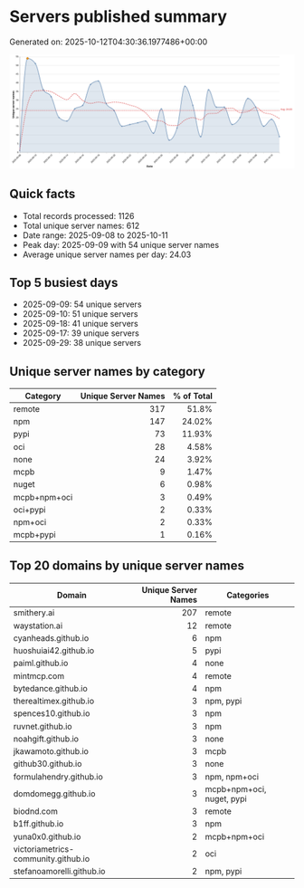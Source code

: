 # Servers published summary

Generated on: 2025-10-12T04:30:36.1977486+00:00

![Unique servers per day](servers-per-day.svg)

## Quick facts
- Total records processed: 1126
- Total unique server names: 612
- Date range: 2025-09-08 to 2025-10-11
- Peak day: 2025-09-09 with 54 unique server names
- Average unique server names per day: 24.03

## Top 5 busiest days
- 2025-09-09: 54 unique servers
- 2025-09-10: 51 unique servers
- 2025-09-18: 41 unique servers
- 2025-09-17: 39 unique servers
- 2025-09-29: 38 unique servers

## Unique server names by category

| Category | Unique Server Names | % of Total |
|----------|---------------------:|-----------:|
| remote | 317 | 51.8% |
| npm | 147 | 24.02% |
| pypi | 73 | 11.93% |
| oci | 28 | 4.58% |
| none | 24 | 3.92% |
| mcpb | 9 | 1.47% |
| nuget | 6 | 0.98% |
| mcpb+npm+oci | 3 | 0.49% |
| oci+pypi | 2 | 0.33% |
| npm+oci | 2 | 0.33% |
| mcpb+pypi | 1 | 0.16% |

## Top 20 domains by unique server names

| Domain | Unique Server Names | Categories |
|--------|---------------------:|------------|
| smithery.ai | 207 | remote |
| waystation.ai | 12 | remote |
| cyanheads.github.io | 6 | npm |
| huoshuiai42.github.io | 5 | pypi |
| paiml.github.io | 4 | none |
| mintmcp.com | 4 | remote |
| bytedance.github.io | 4 | npm |
| therealtimex.github.io | 3 | npm, pypi |
| spences10.github.io | 3 | npm |
| ruvnet.github.io | 3 | npm |
| noahgift.github.io | 3 | none |
| jkawamoto.github.io | 3 | mcpb |
| github30.github.io | 3 | none |
| formulahendry.github.io | 3 | npm, npm+oci |
| domdomegg.github.io | 3 | mcpb+npm+oci, nuget, pypi |
| biodnd.com | 3 | remote |
| b1ff.github.io | 3 | npm |
| yuna0x0.github.io | 2 | mcpb+npm+oci |
| victoriametrics-community.github.io | 2 | oci |
| stefanoamorelli.github.io | 2 | npm, pypi |
